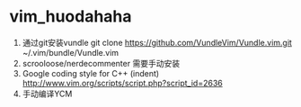 # vim_huodahaha
1. 通过git安装vundle git clone https://github.com/VundleVim/Vundle.vim.git ~/.vim/bundle/Vundle.vim
2. scrooloose/nerdecommenter 需要手动安装
3. Google coding style for C++ (indent) http://www.vim.org/scripts/script.php?script_id=2636 
4. 手动编译YCM

